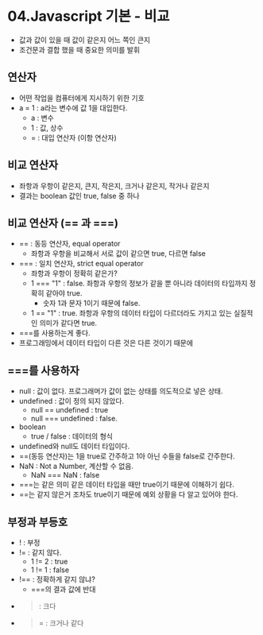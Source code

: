 # 04.Javascript 기본 - 비교

- 값과 값이 있을 때 값이 같은지 어느 쪽인 큰지
- 조건문과 결합 했을 때 중요한 의미를 발휘

## 연산자

- 어떤 작업을 컴퓨터에게 지시하기 위한 기호
- a = 1 : a라는 변수에 값 1을 대입한다.
    - a : 변수
    - 1 : 값, 상수
    - = : 대입 연산자 (이항 연산자)
## 비교 연산자

- 좌항과 우항이 같은지, 큰지, 작은지, 크거나 같은지, 작거나 같은지
- 결과는 boolean 값인 true, false 중 하나

## 비교 연산자 (== 과 ===)

- == : 동등 연산자, equal operator
    - 좌항과 우항을 비교해서 서로 값이 같으면 true, 다르면 false
- === : 일치 연산자, strict equal operator
    - 좌항과 우항이 정확히 같은가?
    - 1 === "1" : false. 좌항과 우항의 정보가 같을 뿐 아니라 데이터의 타입까지 정확히 같아야 true.
        - 숫자 1과 문자 1이기 때문에 false.
    - 1 == "1" : true. 좌항과 우항의 데이터 타입이 다르더라도 가지고 있는 실질적인 의미가 같다면 true.
- ===를 사용하는게 좋다.
- 프로그래밍에서 데이터 타입이 다른 것은 다른 것이기 때문에

## ===를 사용하자

- null : 값이 없다. 프로그래머가 값이 없는 상태를 의도적으로 넣은 상태.
- undefined : 값이 정의 되지 않았다.
    - null == undefined : true
    - null === undefined : false.
- boolean
    - true / false : 데이터의 형식
- undefined와 null도 데이터 타입이다.
- ==(동등 연산자)는 1을 true로 간주하고 1아 아닌 수들을 false로 간주한다.
- NaN : Not a Number, 계산할 수 없음.
    - NaN === NaN : false
- ===는 같은 의미 같은 데이터 타입을 때만 true이기 때문에 이해하기 쉽다.
- ==는 같지 않은거 조차도 true이기 때문에 예외 상황을 다 알고 있어야 한다.

## 부정과 부등호

- ! : 부정
- != : 같지 않다.
    - 1 != 2 : true
    - 1 != 1 : false
- !== : 정확하게 같지 않냐?
    - ===의 결과 값에 반대
- > : 크다
- >= : 크거나 같다
